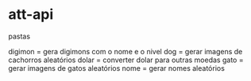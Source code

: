 # att-api

pastas

digimon = gera digimons com o nome e o nivel
dog = gerar imagens de cachorros aleatórios
dolar = converter dolar para outras moedas
gato = gerar imagens de  gatos aleatórios
nome = gerar nomes aleatórios
